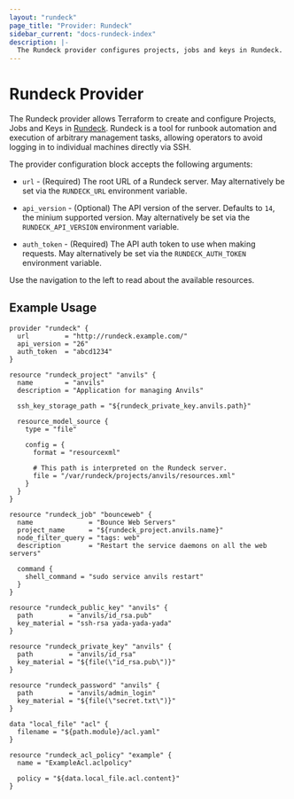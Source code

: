 ```yaml
---
layout: "rundeck"
page_title: "Provider: Rundeck"
sidebar_current: "docs-rundeck-index"
description: |-
  The Rundeck provider configures projects, jobs and keys in Rundeck.
---
```


# Rundeck Provider

The Rundeck provider allows Terraform to create and configure Projects,
Jobs and Keys in [Rundeck](http://rundeck.org/). Rundeck is a tool
for runbook automation and execution of arbitrary management tasks,
allowing operators to avoid logging in to individual machines directly
via SSH.

The provider configuration block accepts the following arguments:

* ``url`` - (Required) The root URL of a Rundeck server. May alternatively be set via the
  ``RUNDECK_URL`` environment variable.

* ``api_version`` - (Optional) The API version of the server. Defaults to `14`, the
  minium supported version. May alternatively be set via the ``RUNDECK_API_VERSION``
  environment variable. 

* ``auth_token`` - (Required) The API auth token to use when making requests. May alternatively
  be set via the ``RUNDECK_AUTH_TOKEN`` environment variable.

Use the navigation to the left to read about the available resources.

## Example Usage

```hcl
provider "rundeck" {
  url         = "http://rundeck.example.com/"
  api_version = "26"
  auth_token  = "abcd1234"
}

resource "rundeck_project" "anvils" {
  name        = "anvils"
  description = "Application for managing Anvils"

  ssh_key_storage_path = "${rundeck_private_key.anvils.path}"

  resource_model_source {
    type = "file"

    config = {
      format = "resourcexml"

      # This path is interpreted on the Rundeck server.
      file = "/var/rundeck/projects/anvils/resources.xml"
    }
  }
}

resource "rundeck_job" "bounceweb" {
  name              = "Bounce Web Servers"
  project_name      = "${rundeck_project.anvils.name}"
  node_filter_query = "tags: web"
  description       = "Restart the service daemons on all the web servers"

  command {
    shell_command = "sudo service anvils restart"
  }
}

resource "rundeck_public_key" "anvils" {
  path         = "anvils/id_rsa.pub"
  key_material = "ssh-rsa yada-yada-yada"
}

resource "rundeck_private_key" "anvils" {
  path         = "anvils/id_rsa"
  key_material = "${file(\"id_rsa.pub\")}"
}

resource "rundeck_password" "anvils" {
  path         = "anvils/admin_login"
  key_material = "${file(\"secret.txt\")}"
}

data "local_file" "acl" {
  filename = "${path.module}/acl.yaml"
}

resource "rundeck_acl_policy" "example" {
  name = "ExampleAcl.aclpolicy"

  policy = "${data.local_file.acl.content}"
}
```
